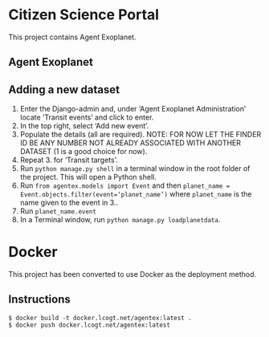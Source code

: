 Citizen Science Portal
======================

This project contains Agent Exoplanet.


Agent Exoplanet
---------------


Adding a new dataset
--------------------

1. Enter the Django-admin and, under ‘Agent Exoplanet Administration’ locate ‘Transit events’ and click to enter.
2. In the top right, select ‘Add new event’.
3. Populate the details (all are required). NOTE: FOR NOW LET THE FINDER ID BE ANY NUMBER NOT ALREADY ASSOCIATED WITH ANOTHER DATASET (1 is a good choice for now).
4. Repeat 3. for ‘Transit targets’.
5. Run `python manage.py shell` in a terminal window in the root folder of the project. This will open a Python shell.
6. Run `from agentex.models import Event` and then `planet_name = Event.objects.filter(event=‘planet_name’)` where `planet_name` is the name given to the event in 3..
7. Run `planet_name.event`
5. In a Terminal window, run `python manage.py loadplanetdata`.

Docker
======

This project has been converted to use Docker as the deployment method.

Instructions
------------

    $ docker build -t docker.lcogt.net/agentex:latest .
    $ docker push docker.lcogt.net/agentex:latest
